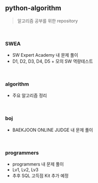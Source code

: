 ## python-algorithm

> 알고리즘 공부를 위한 repository

<br>

### SWEA

- SW Expert Academy 내 문제 풀이
- D1, D2, D3, D4, D5 + 모의 SW 역량테스트

<br>

### algorithm

- 주요 알고리즘 정리

<br>

### boj

- BAEKJOON ONLINE JUDGE 내 문제 풀이

<br>

### programmers

- programmers 내 문제 풀이
- Lv1, Lv2, Lv3 
- 추후 SQL 고득점 Kit 추가 예정
